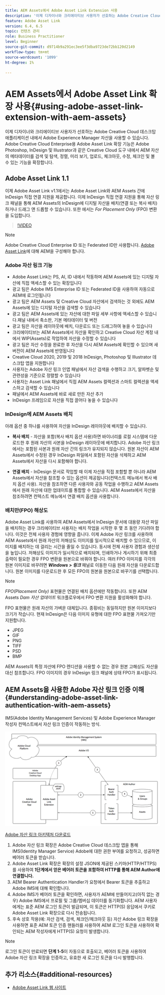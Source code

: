 ```yaml
---
title: AEM Assets에서 Adobe Asset Link Extension 사용
description: '이제 디자이너와 크리에이티브 사용자가 선호하는 Adobe Creative Cloud 데스크탑 애플리케이션 내에서 Adobe Experience Manager 자산을 사용할 수 있습니다. Adobe Creative Cloud Enterprise용 Adobe Asset Link 확장 기능은 Adobe Photoshop, InDesign 및 Illustrator과 같은 Creative Cloud 도구 내에서 AEM 자산의 메타데이터를 검색 및 탐색, 정렬, 미리 보기, 업로드, 체크아웃, 수정, 체크인 및 볼 수 있는 기능을 확장합니다. '
feature: Adobe Asset Link
version: 6.4, 6.5
topic: 컨텐츠 관리
role: Business Practitioner
level: Beginner
source-git-commit: d9714b9a291ec3ee5f3dba9723de72bb120d2149
workflow-type: tm+mt
source-wordcount: '1099'
ht-degree: 1%

---
```



# AEM Assets에서 Adobe Asset Link 확장 사용{#using-adobe-asset-link-extension-with-aem-assets}

이제 디자이너와 크리에이티브 사용자가 선호하는 Adobe Creative Cloud 데스크탑 애플리케이션 내에서 Adobe Experience Manager 자산을 사용할 수 있습니다. Adobe Creative Cloud Enterprise용 Adobe Asset Link 확장 기능은 Adobe Photoshop, InDesign 및 Illustrator과 같은 Creative Cloud 도구 내에서 AEM 자산의 메타데이터를 검색 및 탐색, 정렬, 미리 보기, 업로드, 체크아웃, 수정, 체크인 및 볼 수 있는 기능을 확장합니다.


## Adobe Asset Link 1.1

이제 Adobe Asset Link v1.1에서는 Adobe Asset Link와 AEM Assets 간에 InDesign 직접 연결 지원을 제공합니다. 이제 InDesign 직접 연결 지원을 통해 자산 링크 패널을 통해 AEM Assets의 InDesign에 디지털 자산을 배치(연결 또는 복사 배치)하거나 드래그 앤 드롭할 수 있습니다. 또한 에서는 *For Placement Only* (FPO) 변환을 도입합니다.

>[!VIDEO](https://video.tv.adobe.com/v/28988/?quality=12&learn=on)

>[!NOTE]
>
>Adobe Creative Cloud Enterprise ID 또는 Federated ID만 사용합니다. [Adobe Asset Link](https://helpx.adobe.com/enterprise/admin-guide.html/enterprise/using/adobe-asset-link.ug.html)에 대해 AEM을 구성해야 합니다.


### Adobe 자산 링크 기능

* Adobe Asset Link는 PS, AI, ID 내에서 작동하며 AEM Assets에 있는 디지털 자산에 직접 액세스할 수 있는 확장입니다
* 광고 팀은 Adobe IMS Enterprise ID 또는 Federated ID을 사용하여 자동으로 AEM에 로그인됩니다
* 광고 팀은 AEM Assets 및 Creative Cloud 자산에서 검색하는 것 외에도 AEM Assets에 있는 디지털 자산을 검색할 수 있습니다
* 광고 팀은 AEM Assets에 있는 자산에 대한 파일 세부 사항에 액세스할 수 있습니다.패널 내에서 축소판, 기본 메타데이터 및 버전
* 광고 팀은 자산을 레이아웃에 배치, 다운로드 또는 드래그하여 놓을 수 있습니다
* 크리에이티브는 AEM Assets에서 자산을 확인하고 Creative Cloud 자산 계정 내에서 WIP(Assets)로 작업하여 자산을 수정할 수 있습니다
* 광고 팀은 자산 수정을 완료한 후 자산을 다시 AEM Assets에 확인할 수 있으며 새 버전이 AEM Assets에 반영됩니다
* Creative Cloud 2020, 2019 및 2018 InDesign, Photoshop 및 Illustrator 데스크탑 앱을 지원합니다
* 사용자는 Adobe 자산 링크 인앱 패널에서 자산 검색을 수행하고 크기, 알파벳순 및 관련성을 기준으로 정렬할 수 있습니다
* 사용자는 Asset Link 패널에서 직접 AEM Assets 컬렉션과 스마트 컬렉션을 액세스하고 검색할 수 있습니다
* 패널에서 AEM Assets에 바로 새로 만든 자산 추가
* InDesign 프레임으로 자산을 직접 끌어다 놓을 수 있습니다

### InDesign에 AEM Assets 배치

아래 옵션 중 하나를 사용하여 자산을 InDesign 레이아웃에 배치할 수 있습니다.

* **복사 배치**  - 자산을 포함(복사 배치 옵션 사용)하면 바이너리를 로컬 시스템에 다운로드한 후 원래 자산의 사본을 InDesign 레이아웃에 배치합니다. Adobe 자산 링크에서는 포함된 사본과 원래 자산 간의 링크가 유지되지 않습니다. 원본 자산이 AEM Assets에서 수정된 경우 InDesign 파일에서 포함된 자산을 삭제하고 AEM Assets에서 자산을 다시 포함해야 합니다.

* **연결 배치**  - InDesign 문서로 작업할 때 이제 자산을 직접 포함할 뿐 아니라 AEM Assets에서 자산을 참조할 수 있는 옵션이 제공됩니다(컨텍스트 메뉴에서 복사 배치 옵션 사용). 자산을 참조하면 다른 사용자와 공동 작업을 수행하고 AEM Assets에서 원래 자산에 대한 업데이트를 통합할 수 있습니다. AEM Assets에서 자산을 참조하려면 컨텍스트 메뉴에서 연결 배치 옵션을 사용합니다.

### 배치만(FPO) 해상도

Adobe Asset Link를 사용하여 AEM Assets에서 InDesign 문서에 대용량 자산 파일을 배치하는 경우 크리에이티브 사용자는 배치 작업을 시작한 후 몇 초 동안 기다려야 합니다. 이것은 전체 사용자 경험에 영향을 줍니다. 이제 Adobe 자산 링크를 사용하여 AEM Assets에서 원래 자산의 저해상도 이미지를 일시적으로 배치할 수 있으므로, 이미지를 배치하는 데 걸리는 시간을 줄일 수 있습니다. 동시에 전체 사용자 경험과 생산성을 높입니다. 저해상도 이미지가 일시적으로 배치되며, 인쇄하거나 게시하기 위해 최종 출력이 필요한 경우 FPO 변환을 원본으로 바꿔야 합니다. 여러 FPO 이미지를 각각의 원본 이미지로 바꾸려면 **_Windows > 링크_** 패널로 이동한 다음 원래 자산을 다운로드합니다. 원본 이미지를 다운로드한 후 모든 FPO의 원본을 원본으로 바꾸기를 선택합니다.

>[!NOTE]
>
> *FPO(Placement Only)*  표현물은 연결된 배치 옵션에만 작동합니다. 또한 AEM Assets *Dam 자산 업데이트* 워크플로우에서 FPO 변환 지원을 활성화해야 합니다.

FPO 표현물은 원래 자산의 가벼운 대체입니다. 종횡비는 동일하지만 원본 이미지보다 크기가 작습니다. 현재 InDesign은 다음 이미지 유형에 대한 FPO 표현물 가져오기만 지원합니다.

* JPEG
* GIF
* PNG
* TIFF
* PSD
* BMP

AEM Assets의 특정 자산에 FPO 렌디션을 사용할 수 없는 경우 원본 고해상도 자산을 대신 참조합니다. FPO 이미지의 경우 InDesign 링크 패널에 상태 FPO가 표시됩니다.

## AEM Assets을 사용한 Adobe 자산 링크 인증 이해{#understanding-adobe-asset-link-authentication-with-aem-assets}

IMS(Adobe Identity Management Services) 및 Adobe Experience Manager 작성자 컨텍스트에서 자산 링크 인증이 작동하는 방식.

![Adobe 자산 링크 아키텍처](assets/adobe-asset-link-article-understand.png)

[Adobe 자산 링크 아키텍처 다운로드](assets/adobe-asset-link-article-understand-1.png)

1. Adobe 자산 링크 확장은 Adobe Creative Cloud 데스크탑 앱을 통해 IMS(Identity Manager Service) Adobe에 대한 권한 부여를 요청하고, 성공하면 베어러 토큰을 받습니다.
2. Adobe Asset Link 확장은 확장의 설정 JSON에 제공된 스키마(HTTP/HTTPS)를 사용하여 **1단계에서 얻은 베어러 토큰을 포함하여 HTTP를 통해 AEM Author에 연결합니다.**
3. AEM Bearer Authentication Handler가 요청에서 Bearer 토큰을 추출하고 Adobe IMS에 대해 확인합니다.
4. Adobe IMS가 베어러 토큰을 확인하면, 사용자가 AEM에 만들어지고(아직 없는 경우) Adobe IMS에서 프로필 및 그룹/멤버십 데이터를 동기화합니다. AEM 사용자에게는 표준 AEM 로그인 토큰이 발급되며, 이 토큰은 HTTP(S) 응답에서 쿠키로 Adobe Asset Link 확장으로 다시 전송됩니다.
5. 후속 상호 작용(예: 자산 검색, 검색, 체크인/체크아웃 등) 자산 Adobe 링크 확장을 사용하면 표준 AEM 토큰 인증 핸들러를 사용하여 AEM 로그인 토큰을 사용하여 확인되는 AEM 작성자에게 HTTP(S) 요청이 발생합니다.

>[!NOTE]
>
>로그인 토큰이 만료되면 **단계 1-5**&#x200B;이 자동으로 호출되고, 베어러 토큰을 사용하여 Adobe 자산 링크 확장을 인증하고, 유효한 새 로그인 토큰을 다시 발행합니다.

## 추가 리소스{#additional-resources}

* [Adobe Asset Link 웹 사이트](https://www.adobe.com/kr/creativecloud/business/enterprise/adobe-asset-link.html)